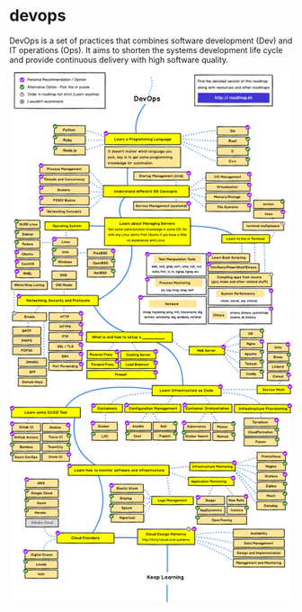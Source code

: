 # devops

DevOps is a set of practices that combines software development (Dev) and IT
operations (Ops). It aims to shorten the systems development life cycle and
provide continuous delivery with high software quality.

![devops roadmap](./images/devops_roadmap.png)
